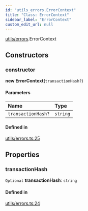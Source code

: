 ```yaml
---
id: "utils_errors.ErrorContext"
title: "Class: ErrorContext"
sidebar_label: "ErrorContext"
custom_edit_url: null
---
```


[utils/errors](../modules/utils_errors.md).ErrorContext

## Constructors

### constructor

**new ErrorContext**(`transactionHash?`)

#### Parameters

| Name | Type |
| :------ | :------ |
| `transactionHash?` | `string` |

#### Defined in

[utils/errors.ts:25](https://github.com/maxhr/near--near-api-js/blob/57fed346/packages/near-api-js/src/utils/errors.ts#L25)

## Properties

### transactionHash

 `Optional` **transactionHash**: `string`

#### Defined in

[utils/errors.ts:24](https://github.com/maxhr/near--near-api-js/blob/57fed346/packages/near-api-js/src/utils/errors.ts#L24)
